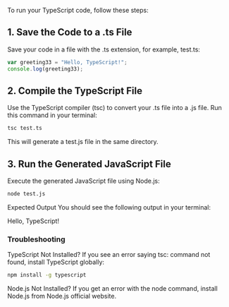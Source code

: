 To run your TypeScript code, follow these steps:

## 1. Save the Code to a .ts File
Save your code in a file with the .ts extension, for example, test.ts:

``` ts
var greeting33 = "Hello, TypeScript!";
console.log(greeting33);
```
## 2. Compile the TypeScript File
Use the TypeScript compiler (tsc) to convert your .ts file into a .js file. Run this command in your terminal:

``` bash
tsc test.ts
```

This will generate a test.js file in the same directory.

## 3. Run the Generated JavaScript File
Execute the generated JavaScript file using Node.js:

```bash
node test.js
```

Expected Output
You should see the following output in your terminal:

Hello, TypeScript!

### Troubleshooting
TypeScript Not Installed? If you see an error saying tsc: command not found, install TypeScript globally:

``` bash
npm install -g typescript
```
Node.js Not Installed? If you get an error with the node command, install Node.js from Node.js official website.